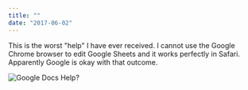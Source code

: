 ```yaml
---
title: ""
date: "2017-06-02"
---
```


This is the worst "help" I have ever received. I cannot use the Google Chrome browser to edit Google Sheets and it works perfectly in Safari. Apparently Google is okay with that outcome.

![Google Docs Help?](https://gilcreque.files.wordpress.com/2017/06/screenshot-2017-06-02-09-05-10.png)
